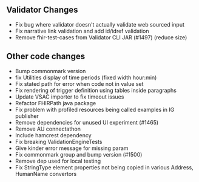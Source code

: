 ## Validator Changes

* Fix bug where validator doesn't actually validate web sourced input
* Fix narrative link validation and add id/idref validation
* Remove fhir-test-cases from Validator CLI JAR (#1497) (reduce size)

## Other code changes

* Bump commonmark version
* fix Utilities display of time periods (fixed width hour:min)
* Fix stated path for error when code not in value set
* Fix rendering of trigger definition using tables inside paragraphs
* Update VSAC importer to fix timeout issues
* Refactor FHIRPath java package
* Fix problem with profiled resources being called examples in IG publisher
* Remove dependencies for unused UI experiment (#1465)
* Remove AU connectathon 
* Include hamcrest dependency
* Fix breaking ValidationEngineTests
* Give kinder error message for missing param
* Fix commonmark group and bump version (#1500)
* Remove dep used for local testing
* Fix StringType element properties not being copied in various Address, HumanName convertors
